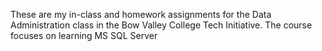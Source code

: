 These are my in-class and homework assignments for the Data Administration class in the Bow Valley College Tech Initiative.
The course focuses on learning MS SQL Server
